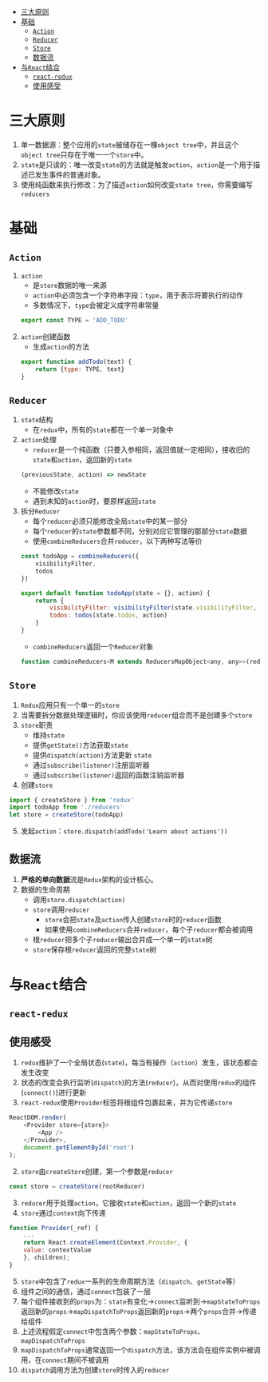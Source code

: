 - [三大原则](#三大原则)
- [基础](#基础)
  - [`Action`](#action)
  - [`Reducer`](#reducer)
  - [`Store`](#store)
  - [数据流](#数据流)
- [与`React`结合](#与react结合)
  - [`react-redux`](#react-redux)
  - [使用感受](#使用感受)
# 三大原则
1. 单一数据源：整个应用的`state`被储存在一棵`object tree`中，并且这个` object tree`只存在于唯一一个`store`中。
2. `state`是只读的：唯一改变`state`的方法就是触发`action`，`action`是一个用于描述已发生事件的普通对象。
3. 使用纯函数来执行修改：为了描述`action`如何改变`state tree`，你需要编写`reducers`
# 基础
## `Action`
1. `action`
   * 是`store`数据的唯一来源
   * `action`中必须包含一个字符串字段：`type`，用于表示将要执行的动作
   * 多数情况下，`type`会被定义成字符串常量
    ```javascript
    export const TYPE = 'ADD_TODO'
    ```
2. `action`创建函数
   * 生成`action`的方法
    ```javascript
    export function addTodo(text) {
        return {type: TYPE, text}
    }
    ```
## `Reducer`
1. `state`结构
   * 在`redux`中，所有的`state`都在一个单一对象中
2. `action`处理
   * `reducer`是一个纯函数（只要入参相同，返回值就一定相同），接收旧的`state`和`action`，返回新的`state`
    ```javascript
    (previousState, action) => newState
    ```
   * 不能修改`state`
   * 遇到未知的`action`时，要原样返回`state`
3. 拆分`Reducer`
   * 每个`reducer`必须只能修改全局`state`中的某一部分
   * 每个`reducer`的`state`参数都不同，分别对应它管理的那部分`state`数据
   * 使用`combineReducers`合并`reducer`，以下两种写法等价
    ```javascript
    const todoApp = combineReducers({
        visibilityFilter,
        todos
    })
    ```
    ```javascript
    export default function todoApp(state = {}, action) {
        return {
            visibilityFilter: visibilityFilter(state.visibilityFilter, action),
            todos: todos(state.todos, action)
        }
    }
    ```
   * `combineReducers`返回一个`Reducer`对象
    ```javascript
    function combineReducers<M extends ReducersMapObject<any, any>>(reducers: M): Reducer
    ```
## `Store`
1. `Redux`应用只有一个单一的`store`
2. 当需要拆分数据处理逻辑时，你应该使用`reducer`组合而不是创建多个`store`
3. `store`职责
   * 维持`state`
   * 提供`getState()`方法获取`state`
   * 提供`dispatch(action)`方法更新 `state` 
   * 通过`subscribe(listener)`注册监听器
   * 通过`subscribe(listener)`返回的函数注销监听器
4. 创建`store`
```javascript
import { createStore } from 'redux'
import todoApp from './reducers'
let store = createStore(todoApp)
```
5. 发起`action`：`store.dispatch(addTodo('Learn about actions'))`
## 数据流
1. <b>严格的单向数据</b>流是`Redux`架构的设计核心。
2. 数据的生命周期
   * 调用`store.dispatch(action)`
   * `store`调用`reducer`
     * `store`会把`state`及`action`传入创建`store`时的`reducer`函数
     * 如果使用`combineReducers`合并`reducer`，每个子`reducer`都会被调用
   * 根`reducer`把多个子`reducer`输出合并成一个单一的`state`树
   * `store`保存根`reducer`返回的完整`state`树
# 与`React`结合
## `react-redux`
## 使用感受
1. `redux`维护了一个全局状态(`state`)，每当有操作（`action`）发生，该状态都会发生改变
2. 状态的改变会执行监听(`dispatch`)的方法(`reducer`)，从而对使用`redux`的组件(`connect()`)进行更新
3. `react-redux`使用`Provider`标签将根组件包裹起来，并为它传递`store`
```javascript
ReactDOM.render(
    <Provider store={store}>
        <App />
    </Provider>,
    document.getElementById('root')
);
```
2. `store`由`createStore`创建，第一个参数是`reducer`
```javascript
const store = createStore(rootReducer)
```
3. `reducer`用于处理`action`，它接收`state`和`action`，返回一个新的`state`
4. `store`通过`context`向下传递
```javascript
function Provider(_ref) {
    ...
    return React.createElement(Context.Provider, {
    value: contextValue
    }, children);
}
```
5. `store`中包含了`redux`一系列的生命周期方法（`dispatch`、`getState`等）
6. 组件之间的通信，通过`connect`包装了一层
7. 每个组件接收到的`props`为：`state`有变化->`connect`监听到->`mapStateToProps`返回新的`props`->`mapDispatchToProps`返回新的`props`->两个`props`合并->传递给组件
8. 上述流程假定`connect`中包含两个参数：`mapStateToProps`、`mapDispatchToProps`
9. `mapDispatchToProps`通常返回一个`dispatch`方法，该方法会在组件实例中被调用，在`connect`期间不被调用
10. `dispatch`调用方法为创建`store`时传入的`reducer`